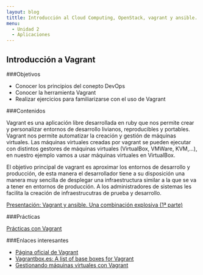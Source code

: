 ```yaml
---
layout: blog
tittle: Introducción al Cloud Computing, OpenStack, vagrant y ansible. 
menu:
  - Unidad 2
  - Aplicaciones
---
```

## Introducción a Vagrant

###Objetivos
* Conocer los principios del conepto DevOps
* Conocer la herramienta Vagrant
* Realizar ejercicios para familiarizarse con el uso de Vagrant

###Contenidos

Vagrant es una aplicación libre desarrollada en ruby que nos permite crear y personalizar entornos de desarrollo livianos, reproducibles y portables. Vagrant nos permite automatizar la creación y gestión de máquinas virtuales. Las máquinas virtuales creadas por vagrant se pueden ejecutar con distintos gestores de máquinas virtuales (VirtualBox, VMWare, KVM,…), en nuestro ejemplo vamos a usar máquinas virtuales en VirtualBox.

El objetivo principal de vagrant es aproximar los entornos de desarrollo y producción, de esta manera el desarrollador tiene a su disposición una manera  muy sencilla de desplegar una infraestructura similar a la que se va a tener en entornos de producción. A los administradores de sistemas les facilita la creación de infraestrucutras de prueba y desarrollo.

[Presentación: Vagrant y ansible. Una combinación explosiva (1ª parte)](presentacion_vagrant)

###Prácticas

[Prácticas con Vagrant](practica_vagrant)

###Enlaces interesantes

* [Página oficial de Vagrant](http://www.vagrantup.com)
* [Vagrantbox.es: A list of base boxes for Vagrant](http://www.vagrantbox.es/)
* [Gestionando máquinas virtuales con Vagrant](http://www.josedomingo.org/pledin/2013/09/gestionando-maquinas-virtuales-con-vagrant/)


